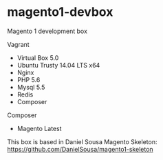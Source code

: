 # magento1-devbox
Magento 1 development box

Vagrant
- Virtual Box 5.0
- Ubuntu Trusty 14.04 LTS x64
- Nginx
- PHP 5.6
- Mysql 5.5
- Redis
- Composer

Composer
- Magento Latest



This box is based in Daniel Sousa Magento Skeleton: https://github.com/DanielSousa/magento1-skeleton
